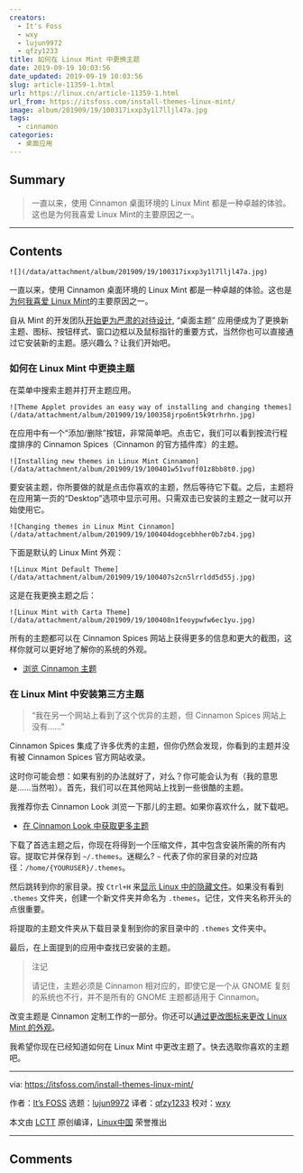 ```yaml
---
creators:
  - It's Foss
  - wxy
  - lujun9972
  - qfzy1233
title: 如何在 Linux Mint 中更换主题
date: 2019-09-19 10:03:56
date_updated: 2019-09-19 10:03:56
slug: article-11359-1.html
url: https://linux.cn/article-11359-1.html
url_from: https://itsfoss.com/install-themes-linux-mint/
image: album/201909/19/100317ixxp3y1l7lljl47a.jpg
tags:
  - cinnamon
categories:
  - 桌面应用
---
```


## Summary

> 一直以来，使用 Cinnamon 桌面环境的 Linux Mint 都是一种卓越的体验。这也是为何我喜爱 Linux Mint的主要原因之一。

***

<!-- more -->

## Contents

`![](/data/attachment/album/201909/19/100317ixxp3y1l7lljl47a.jpg)`

一直以来，使用 Cinnamon 桌面环境的 Linux Mint 都是一种卓越的体验。这也是[为何我喜爱 Linux Mint](https://itsfoss.com/tiny-features-linux-mint-cinnamon/)的主要原因之一。

自从 Mint 的开发团队[开始更为严肃的对待设计](https://itsfoss.com/linux-mint-new-design/), “桌面主题” 应用便成为了更换新主题、图标、按钮样式、窗口边框以及鼠标指针的重要方式，当然你也可以直接通过它安装新的主题。感兴趣么？让我们开始吧。

### 如何在 Linux Mint 中更换主题

在菜单中搜索主题并打开主题应用。

`![Theme Applet provides an easy way of installing and changing themes](/data/attachment/album/201909/19/100358jrpo6nt5k9trhrhn.jpg)`

在应用中有一个“添加/删除”按钮，非常简单吧。点击它，我们可以看到按流行程度排序的 Cinnamon Spices（Cinnamon 的官方插件库）的主题。

`![Installing new themes in Linux Mint Cinnamon](/data/attachment/album/201909/19/100401w51vuff01z8bb8t0.jpg)`

要安装主题，你所要做的就是点击你喜欢的主题，然后等待它下载。之后，主题将在应用第一页的“Desktop”选项中显示可用。只需双击已安装的主题之一就可以开始使用它。

`![Changing themes in Linux Mint Cinnamon](/data/attachment/album/201909/19/100404dogcebhher0b7zb4.jpg)`

下面是默认的 Linux Mint 外观：

`![Linux Mint Default Theme](/data/attachment/album/201909/19/100407s2cn5lrrldd5d55j.jpg)`

这是在我更换主题之后：

`![Linux Mint with Carta Theme](/data/attachment/album/201909/19/100408n1feoypwfw6ec1yu.jpg)`

所有的主题都可以在 Cinnamon Spices 网站上获得更多的信息和更大的截图，这样你就可以更好地了解你的系统的外观。

* [浏览 Cinnamon 主题](https://cinnamon-spices.linuxmint.com/themes)

### 在 Linux Mint 中安装第三方主题

> 
> “我在另一个网站上看到了这个优异的主题，但 Cinnamon Spices 网站上没有……”
> 
> 
> 

Cinnamon Spices 集成了许多优秀的主题，但你仍然会发现，你看到的主题并没有被 Cinnamon Spices 官方网站收录。

这时你可能会想：如果有别的办法就好了，对么？你可能会认为有（我的意思是……当然啦）。首先，我们可以在其他网站上找到一些很酷的主题。

我推荐你去 Cinnamon Look 浏览一下那儿的主题。如果你喜欢什么，就下载吧。

* [在 Cinnamon Look 中获取更多主题](https://www.cinnamon-look.org/)

下载了首选主题之后，你现在将得到一个压缩文件，其中包含安装所需的所有内容。提取它并保存到 `~/.themes`。迷糊么? `~` 代表了你的家目录的对应路径：`/home/{YOURUSER}/.themes`。

然后跳转到你的家目录。按 `Ctrl+H` 来[显示 Linux 中的隐藏文件](https://itsfoss.com/hide-folders-and-show-hidden-files-in-ubuntu-beginner-trick/)。如果没有看到 `.themes` 文件夹，创建一个新文件夹并命名为 `.themes`。记住，文件夹名称开头的点很重要。

将提取的主题文件夹从下载目录复制到你的家目录中的 `.themes` 文件夹中。

最后，在上面提到的应用中查找已安装的主题。

> 
> 注记
> 
> 
> 请记住，主题必须是 Cinnamon 相对应的，即使它是一个从 GNOME 复刻的系统也不行，并不是所有的 GNOME 主题都适用于 Cinnamon。
> 
> 
> 

改变主题是 Cinnamon 定制工作的一部分。你还可以[通过更改图标来更改 Linux Mint 的外观](https://itsfoss.com/install-icon-linux-mint/)。

我希望你现在已经知道如何在 Linux Mint 中更改主题了。快去选取你喜欢的主题吧。

---

via: <https://itsfoss.com/install-themes-linux-mint/>

作者：[It’s FOSS](https://itsfoss.com/author/itsfoss/) 选题：[lujun9972](https://github.com/lujun9972) 译者：[qfzy1233](https://github.com/qfzy1233) 校对：[wxy](https://github.com/wxy)

本文由 [LCTT](https://github.com/LCTT/TranslateProject) 原创编译，[Linux中国](https://linux.cn/) 荣誉推出

***

## Comments
